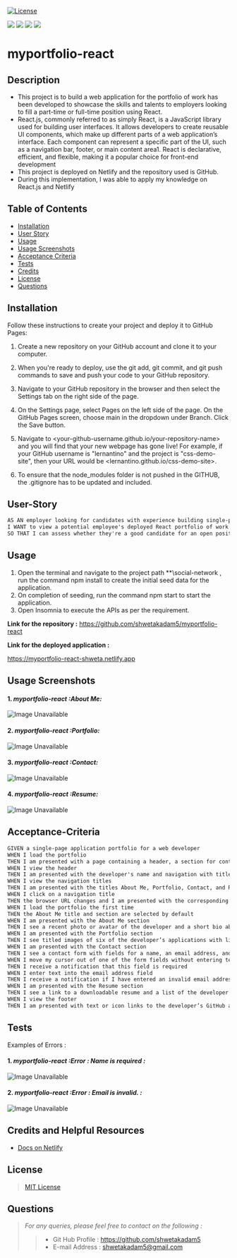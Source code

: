 [![License](https://img.shields.io/badge/License-MIT-yellow.svg)](https://opensource.org/licenses/MIT)

<p align="left">
    <img src="https://img.shields.io/github/languages/top/shwetakadam5/myportfolio-react?style=flat&color=blue" />
    <img src="https://img.shields.io/github/repo-size/shwetakadam5/myportfolio-react?style=flat&color=blue" />
    <img src="https://img.shields.io/github/issues/shwetakadam5/myportfolio-react?style=flat&color=blue" />
    <img src="https://img.shields.io/github/last-commit/shwetakadam5/myportfolio-react?style=flat&color=blue" >
</p>

# myportfolio-react

## Description

- This project is to build a web application for the portfolio of work has been developed to showcase the skills and talents to employers looking to fill a part-time or full-time position using React.
- React.js, commonly referred to as simply React, is a JavaScript library used for building user interfaces. It allows developers to create reusable UI components, which make up different parts of a web application’s interface. Each component can represent a specific part of the UI, such as a navigation bar, footer, or main content area1. React is declarative, efficient, and flexible, making it a popular choice for front-end development
- This project is deployed on Netlify and the repository used is GitHub.
- During this implementation, I was able to apply my knowledge on React.js and Netlify

## Table of Contents

- [Installation](#installation)
- [User Story](#user-story)
- [Usage](#usage)
- [Usage Screenshots](#usage-screenshots)
- [Acceptance Criteria](#acceptance-criteria)
- [Tests](#tests)
- [Credits](#credits-and-helpful-resources)
- [License](#license)
- [Questions](#questions)

## Installation

Follow these instructions to create your project and deploy it to GitHub Pages:

1. Create a new repository on your GitHub account and clone it to your computer.

2. When you're ready to deploy, use the git add, git commit, and git push commands to save and push your code to your GitHub repository.

3. Navigate to your GitHub repository in the browser and then select the Settings tab on the right side of the page.

4. On the Settings page, select Pages on the left side of the page. On the GitHub Pages screen, choose main in the dropdown under Branch. Click the Save button.

5. Navigate to <your-github-username.github.io/your-repository-name> and you will find that your new webpage has gone live! For example, if your GitHub username is "lernantino" and the project is "css-demo-site", then your URL would be <lernantino.github.io/css-demo-site>.

6. To ensure that the node_modules folder is not pushed in the GITHUB, the .gitignore has to be updated and included.

## User-Story

```md
AS AN employer looking for candidates with experience building single-page applications
I WANT to view a potential employee's deployed React portfolio of work samples
SO THAT I can assess whether they're a good candidate for an open position
```

## Usage

1. Open the terminal and navigate to the project path \*\*\social-network , run the command npm install to create the initial seed data for the application.
2. On completion of seeding, run the command npm start to start the application.
3. Open Insomnia to execute the APIs as per the requirement.

**Link for the repository :**
https://github.com/shwetakadam5/myportfolio-react

**Link for the deployed application :**

https://myportfolio-react-shweta.netlify.app

## Usage Screenshots

#### 1. **_myportfolio-react :About Me:_**

![Image Unavailable](./src/assets/01_AboutMe.jpeg)

#### 2. **_myportfolio-react :Portfolio:_**

![Image Unavailable](./src/assets/02_Portfolio.jpeg)

#### 3. **_myportfolio-react :Contact:_**

![Image Unavailable](./src/assets/03_Contact.jpeg)

#### 4. **_myportfolio-react :Resume:_**

![Image Unavailable](./src/assets/04_Resume.jpeg)

## Acceptance-Criteria

```md
GIVEN a single-page application portfolio for a web developer
WHEN I load the portfolio
THEN I am presented with a page containing a header, a section for content, and a footer
WHEN I view the header
THEN I am presented with the developer's name and navigation with titles corresponding to different sections of the portfolio
WHEN I view the navigation titles
THEN I am presented with the titles About Me, Portfolio, Contact, and Resume, and the title corresponding to the current section is highlighted
WHEN I click on a navigation title
THEN the browser URL changes and I am presented with the corresponding section below the navigation and that title is highlighted
WHEN I load the portfolio the first time
THEN the About Me title and section are selected by default
WHEN I am presented with the About Me section
THEN I see a recent photo or avatar of the developer and a short bio about them
WHEN I am presented with the Portfolio section
THEN I see titled images of six of the developer’s applications with links to both the deployed applications and the corresponding GitHub repositories
WHEN I am presented with the Contact section
THEN I see a contact form with fields for a name, an email address, and a message
WHEN I move my cursor out of one of the form fields without entering text
THEN I receive a notification that this field is required
WHEN I enter text into the email address field
THEN I receive a notification if I have entered an invalid email address
WHEN I am presented with the Resume section
THEN I see a link to a downloadable resume and a list of the developer’s proficiencies
WHEN I view the footer
THEN I am presented with text or icon links to the developer’s GitHub and LinkedIn profiles, and their profile on a third platform (Stack Overflow, Twitter)
```

## Tests

Examples of Errors :

#### 1. **_myportfolio-react :Error : Name is required :_**

![Image Unavailable](./assets/images/01_Error_InvalidID.jpg)

#### 2. **_myportfolio-react :Error : Email is invalid. :_**

![Image Unavailable](./assets/images/02_Error_NoUserFound.jpg)

## Credits and Helpful Resources

- [Docs on Netlify](https://vitejs.dev/guide/static-deploy.html#netlify)

## License

> [MIT License](https://opensource.org/licenses/MIT)

## Questions

> _For any queries, please feel free to contact on the following :_
>
> > - Git Hub Profile : <https://github.com/shwetakadam5>
> > - E-mail Address : <shwetakadam5@gmail.com>
